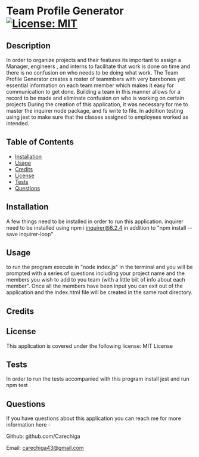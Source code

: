 # Team Profile Generator  	[![License: MIT](https://img.shields.io/badge/License-MIT-yellow.svg)](https://opensource.org/licenses/MIT)

## Description

In order to organize projects and their features its important to assign a Manager, engineers , and interns to facilitate that work is done on time and there is no confusion on who needs to be doing what work.
The Team Profile Generator creates a roster of teammbers with very barebones yet essential information on each team member which makes it easy for communication to get done.
Building a team in this manner allows for a record to be made and eliminate confusion on who is working on certain projects
During the creation of this application, it was necessary for me to master the inquirer node package, and fs write to file. In addition testing using jest to make sure that the classes assigned to employees worked as intended.

## Table of Contents

- [Installation](#installation)
- [Usage](#usage)
- [Credits](#credits)
- [License](#license)
- [Tests](#tests)
- [Questions](#questions)

## Installation

A few things need to be installed in order to run this application. inquirer need to be installed using npm i inquirer@8.2.4 in addition to "npm install --save inquirer-loop"

## Usage

to run the program execute in "node index.js" in the terminal and you will be prompted with a series of questions including your project name and the members you wish to add to you team (with a little biit of info about each member". Once all the members have been input you can exit out of the application and the index.html file will be created in the same root directory. 

## Credits



## License

This application is covered under the following license: MIT License

## Tests

In order to run the tests accompanied with this program install jest and run npm test

## Questions
If you have questions about this application you can reach me for more information here - 

Github: github.com/Carechiga

Email: carechiga43@gmail.com